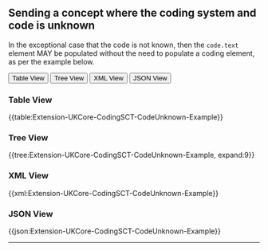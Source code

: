 ## Sending a concept where the coding system and code is unknown 

In the exceptional case that the code is not known, then the <code>code.text</code> element MAY be populated without the need to populate a coding element, as per the example below.

<div class="tab">
 <button class="tablinks active" onclick="openTab(event, 'Table View')">Table View</button>
 <button class="tablinks" onclick="openTab(event, 'Tree View')">Tree View</button>
  <button class="tablinks" onclick="openTab(event, 'XML View')">XML View</button>
  <button class="tablinks" onclick="openTab(event, 'JSON View')">JSON View</button>
</div>

<div id="Table View" class="tabcontent" style="display:block">
  <h3>Table View</h3>
{{table:Extension-UKCore-CodingSCT-CodeUnknown-Example}}
</div>

<div id="Tree View" class="tabcontent">
  <h3>Tree View</h3>
{{tree:Extension-UKCore-CodingSCT-CodeUnknown-Example, expand:9}}
</div>

<div id="XML View" class="tabcontent">
  <h3>XML View</h3>
{{xml:Extension-UKCore-CodingSCT-CodeUnknown-Example}}
</div>

<div id="JSON View" class="tabcontent">
  <h3>JSON View</h3>
{{json:Extension-UKCore-CodingSCT-CodeUnknown-Example}}
</div>

---